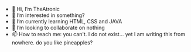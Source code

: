- 👋 Hi, I’m TheAtronic
- 👀 I’m interested in something?
- 🌱 I’m currently learning HTML, CSS and JAVA
- 💞️ I’m looking to collaborate on nothing
- 📫 How to reach me: you can't. I do not exist... yet I am writing this from nowhere. do you like pineapples?
